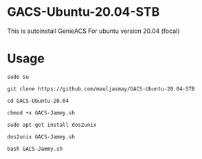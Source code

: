 # GACS-Ubuntu-20.04-STB
This is autoinstall GenieACS For ubuntu version 20.04 (focal)

# Usage
```
sudo su
```
```
git clone https://github.com/mauljasmay/GACS-Ubuntu-20.04-STB
```
```
cd GACS-Ubuntu-20.04
```
```
chmod +x GACS-Jammy.sh
```
```
sudo apt-get install dos2unix
```
```
dos2unix GACS-Jammy.sh
```
```
bash GACS-Jammy.sh
```
